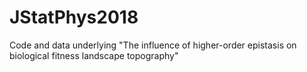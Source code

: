 # JStatPhys2018
Code and data underlying "The influence of higher-order epistasis on biological fitness landscape topography"
